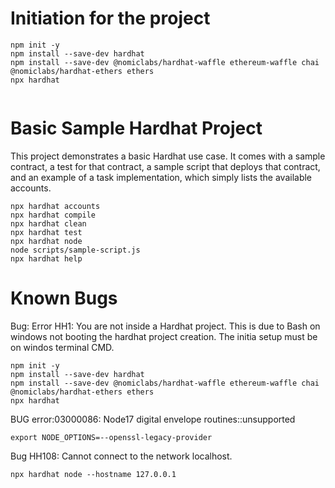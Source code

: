 

# Initiation for the project
```shell
npm init -y
npm install --save-dev hardhat
npm install --save-dev @nomiclabs/hardhat-waffle ethereum-waffle chai @nomiclabs/hardhat-ethers ethers
npx hardhat
```

```shell

```

# Basic Sample Hardhat Project
This project demonstrates a basic Hardhat use case. It comes with a sample contract, a test for that contract, a sample script that deploys that contract, and an example of a task implementation, which simply lists the available accounts.
```shell
npx hardhat accounts
npx hardhat compile
npx hardhat clean
npx hardhat test
npx hardhat node
node scripts/sample-script.js
npx hardhat help
```



# Known Bugs
Bug: Error HH1: You are not inside a Hardhat project. This is due to Bash on windows not booting the hardhat project creation. The initia setup must be on windos terminal CMD.
```shell
npm init -y
npm install --save-dev hardhat
npm install --save-dev @nomiclabs/hardhat-waffle ethereum-waffle chai @nomiclabs/hardhat-ethers ethers
npx hardhat
```


BUG error:03000086: Node17 digital envelope routines::unsupported
```shell
export NODE_OPTIONS=--openssl-legacy-provider
```


Bug HH108: Cannot connect to the network localhost.
```shell
npx hardhat node --hostname 127.0.0.1
```